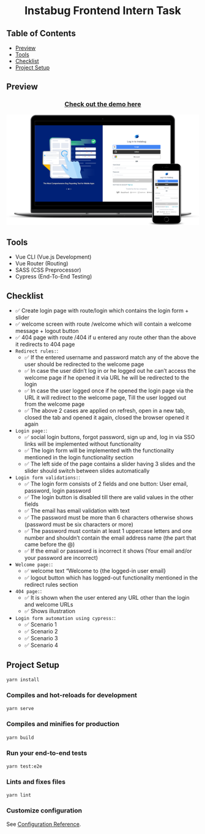 <h1 align="center">Instabug Frontend Intern Task</h1>

## Table of Contents
- [Preview](#preview)
- [Tools](#tools)
- [Checklist](#checklist)
- [Project Setup](#project-setup)

## Preview
<h3 align="center" style="text-decoration: underline">
    <a href="https://aoa97-instabug-task.vercel.app/" target="_blank">Check out the demo here</a>  
</h3>
<div align="center">
    <img src="./mockup.png" alt="screenshot">
</div>

## Tools
- Vue CLI (Vue.js Development)
- Vue Router (Routing)
- SASS (CSS Preprocessor)
- Cypress (End-To-End Testing)

## Checklist
- :white_check_mark: Create login page with route/login which contains the login form + slider
- :white_check_mark: welcome screen with route /welcome which will contain a welcome message + logout button
- :white_check_mark: 404 page with route /404 if u entered any route other than the above it redirects to 404 page
- `Redirect rules:`:
    - :white_check_mark: If the entered username and password match any of the above the user should be redirected to the welcome page
    - :white_check_mark: In case the user didn’t log in or he logged out he can’t access the welcome page if he opened it via URL he will be redirected to the login
    - :white_check_mark: In case the user logged once if he opened the login page via the URL it will redirect to the welcome page, Till the user logged out from the welcome page
    - :white_check_mark: The above 2 cases are applied on refresh, open in a new tab, closed the tab and opened it again, closed the browser opened it again
- `Login page:`:
    - :white_check_mark: social login buttons, forgot password, sign up and, log in via SSO links will be implemented without functionality
    - :white_check_mark: The login form will be implemented with the functionality mentioned in the login functionality section
    - :white_check_mark: The left side of the page contains a slider having 3 slides and the slider should switch between slides automatically
- `Login form validations:`:
    - :white_check_mark: The login form consists of 2 fields and one button: User email, password, login password
    - :white_check_mark: The login button is disabled till there are valid values in the other fields
    - :white_check_mark: The email has email validation with text
    - :white_check_mark: The password must be more than 6 characters otherwise shows (password must be six characters or more)
    - :white_check_mark: The password must contain at least 1 uppercase letters and one number and shouldn’t contain the email address name (the part that came before the @)
    - :white_check_mark: If the email or password is incorrect it shows (Your email and/or your password are incorrect)
- `Welcome page:`:
    - :white_check_mark: welcome text “Welcome to {the logged-in user email}
    - :white_check_mark: logout button which has logged-out functionality mentioned in the redirect rules section
- `404 page:`:
    - :white_check_mark: It is shown when the user entered any URL other than the login and welcome URLs
    - :white_check_mark: Shows illustration
- `Login form automation using cypress:`:
    - :white_check_mark: Scenario 1
    - :white_check_mark: Scenario 2
    - :white_check_mark: Scenario 3
    - :white_check_mark: Scenario 4


## Project Setup
```
yarn install
```

### Compiles and hot-reloads for development
```
yarn serve
```

### Compiles and minifies for production
```
yarn build
```

### Run your end-to-end tests
```
yarn test:e2e
```

### Lints and fixes files
```
yarn lint
```

### Customize configuration
See [Configuration Reference](https://cli.vuejs.org/config/).

